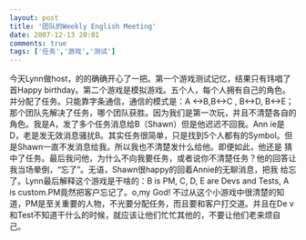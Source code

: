 ```yaml
---
layout: post
title: '团队的Weekly English Meeting'
date: 2007-12-13 20:01
comments: true
tags: ['任务','游戏','测试']
---
```


今天Lynn做host，的的确确开心了一把。第一个游戏测试记忆，结果只有玮唱了首Happy
birthday。第二个游戏是模拟游戏。五个人，每个人拥有自己的角色。并分配了任务。只能靠字条通信，通信的模式是：A <->B,B<->C , B<->D,
B<->E；那个团队先解决了任务，哪个团队获胜。因为我们是第一次玩，并且不清楚各自的角色。我是A，发了多个任务消息给B（Shawn）但是他迟迟不回我。Ann
ie是D，老是发无效消息骚扰B。其实任务很简单，只是找到5个人都有的Symbol。但是Shawn一直不发消息给我。所以我也不清楚发什么给他。即便如此，他还是
猜中了任务。最后我问他，为什么不向我要任务，或者说你不清楚任务？他的回答让我当场晕倒，“忘了”。无语，Shawn很happy的回着Annie的无聊消息，把我
给忘了。Lynn最后解释这个游戏是干啥的：B is PM, C, D, E are Devs and Tests, A is
custom.PM竟然把客户忘记了。o,my God! 不过从这个小游戏中很清楚的知道，PM是至关重要的人物，不光要分配任务，而且要和客户打交道。并且在De
v和Test不知道干什么的时候，就应该让他们忙忙其他的，不要让他们老来烦自己。

